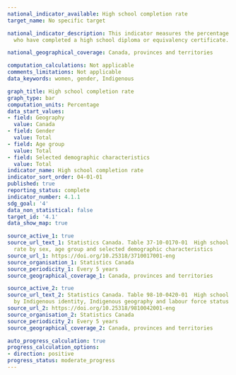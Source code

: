 ```yaml
---
national_indicator_available: High school completion rate
target_name: No specific target

national_indicator_description: This indicator measures the percentage of persons
  who have completed a high school diploma or equivalency certificate.

national_geographical_coverage: Canada, provinces and territories

computation_calculations: Not applicable
comments_limitations: Not applicable
data_keywords: women, gender, Indigenous

graph_title: High school completion rate
graph_type: bar
computation_units: Percentage
data_start_values:
- field: Geography
  value: Canada
- field: Gender
  value: Total
- field: Age group
  value: Total
- field: Selected demographic characteristics
  value: Total
indicator_name: High school completion rate
indicator_sort_order: 04-01-01
published: true
reporting_status: complete
indicator_number: 4.1.1
sdg_goal: '4'
data_non_statistical: false
target_id: '4.1'
data_show_map: true

source_active_1: true
source_url_text_1: Statistics Canada. Table 37-10-0170-01  High school completion
  rate by sex, age group and selected demographic characteristics
source_url_1: https://doi.org/10.25318/3710017001-eng
source_organisation_1: Statistics Canada
source_periodicity_1: Every 5 years
source_geographical_coverage_1: Canada, provinces and territories

source_active_2: true
source_url_text_2: Statistics Canada. Table 98-10-0420-01  High school completion
  by Indigenous identity, Indigenous geography and labour force status
source_url_2: https://doi.org/10.25318/9810042001-eng
source_organisation_2: Statistics Canada
source_periodicity_2: Every 5 years
source_geographical_coverage_2: Canada, provinces and territories

auto_progress_calculation: true
progress_calculation_options:
- direction: positive
progress_status: moderate_progress
---
```

